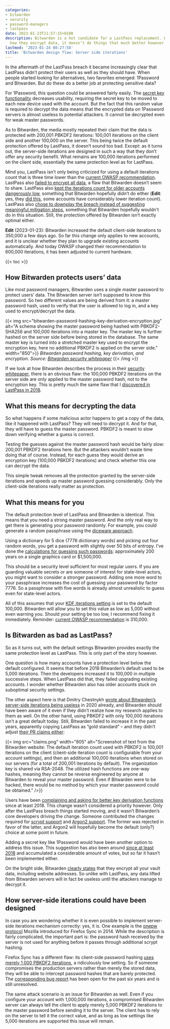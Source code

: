 ```yaml
---
categories:
- bitwarden
- security
- password-managers
- lastpass
date: 2023-01-23T11:57:15+0100
description: Bitwarden is a hot candidate for a LastPass replacement. Looking into
  how they encrypt data, it doesn’t do things that much better however.
lastmod: '2023-01-24 08:27:58'
title: 'Bitwarden design flaw: Server side iterations'
---
```


In the aftermath of the LastPass breach it became increasingly clear that LastPass didn’t protect their users as well as they should have. When people started looking for alternatives, two favorites emerged: 1Password and Bitwarden. But do these do a better job at protecting sensitive data?

For 1Password, this question could be answered fairly easily. The [secret key functionality](https://blog.1password.com/what-the-secret-key-does/) decreases usability, requiring the secret key to be moved to each new device used with the account. But the fact that this random value is required to decrypt the data means that the encrypted data on 1Password servers is almost useless to potential attackers. It cannot be decrypted even for weak master passwords.

As to Bitwarden, the media mostly repeated their claim that the data is protected with 200,001 PBKDF2 iterations: 100,001 iterations on the client side and another 100,000 on the server. This being twice the default protection offered by LastPass, it doesn’t sound too bad. Except: as it turns out, the server-side iterations are designed in such a way that they don’t offer any security benefit. What remains are 100,000 iterations performed on the client side, essentially the same protection level as for LastPass.

Mind you, LastPass isn’t only being criticized for using a default iterations count that is three time lower than the [current OWASP recommendation](https://cheatsheetseries.owasp.org/cheatsheets/Password_Storage_Cheat_Sheet.html#pbkdf2). LastPass also [failed to encrypt all data](/2022/12/24/what-data-does-lastpass-encrypt/), a flaw that Bitwarden doesn’t seem to share. LastPass also [kept the iterations count for older accounts dangerously low](/2022/12/28/lastpass-breach-the-significance-of-these-password-iterations/), something that Bitwarden hopefully didn’t do either (**Edit**: yes, they [did this](#c000002), some accounts have considerably lower iteration count). LastPass also [chose to downplay the breach instead of suggesting meaningful mitigation steps](/2022/12/26/whats-in-a-pr-statement-lastpass-breach-explained/), something that Bitwarden hopefully wouldn’t do in this situation. Still, the protection offered by Bitwarden isn’t exactly optimal either.

**Edit** (2023-01-23): Bitwarden increased the default client-side iterations to 350,000 a few days ago. So far this change only applies to new accounts, and it is unclear whether they plan to upgrade existing accounts automatically. And today OWASP changed their recommendation to 600,000 iterations, it has been adjusted to current hardware.

{{< toc >}}

## How Bitwarden protects users’ data

Like most password managers, Bitwarden uses a single master password to protect users’ data. The Bitwarden server isn’t supposed to know this password. So two different values are being derived from it: a master password hash, used to verify that the user is allowed to log in, and a key used to encrypt/decrypt the data.

{{< img src="bitwarden-password-hashing-key-derivation-encryption.jpg" alt="A schema showing the master password being hashed with PBKDF2-SHA256 and 100,000 iterations into a master key. The master key is further hashed on the server side before being stored in the database. The same master key is turned into a stretched master key used to encrypt the encryption key, here no additional PBKDF2 is applied on the server side." width="850">}}
  <em>Bitwarden password hashing, key derivation, and encryption. Source: <a href="https://bitwarden.com/images/resources/security-white-paper-download.pdf">Bitwarden security whitepaper</a></em>
{{< /img >}}

If we look at how Bitwarden describes the process in their [security whitepaper](https://bitwarden.com/images/resources/security-white-paper-download.pdf), there is an obvious flaw: the 100,000 PBKDF2 iterations on the server side are only applied to the master password hash, not to the encryption key. This is pretty much the same flaw that I [discovered in LastPass in 2018](/2018/07/09/is-your-lastpass-data-really-safe-in-the-encrypted-online-vault/#cracking-the-encryption).

## What this means for decrypting the data

So what happens if some malicious actor happens to get a copy of the data, like it happened with LastPass? They will need to decrypt it. And for that, they will have to guess the master password. PBKDF2 is meant to slow down verifying whether a guess is correct.

Testing the guesses against the master password hash would be fairly slow: 200,001 PBKDF2 iterations here. But the attackers wouldn’t waste time doing that of course. Instead, for each guess they would derive an encryption key (100,000 PBKDF2 iterations) and check whether this one can decrypt the data.

This simple tweak removes all the protection granted by the server-side iterations and speeds up master password guessing considerably. Only the client-side iterations really matter as protection.

## What this means for you

The default protection level of LastPass and Bitwarden is identical. This means that you need a strong master password. And the only real way to get there is generating your password randomly. For example, you could generate a random passphrase using the [diceware approach](https://en.wikipedia.org/wiki/Diceware).

Using a dictionary for 5 dice (7776 dictionary words) and picking out four random words, you get a password with slightly over 50 bits of entropy. I’ve done the [calculations for guessing such passwords](/2022/12/28/lastpass-breach-the-significance-of-these-password-iterations/#what-is-this-setting-about): approximately 200 years on a single graphics card or $1,500,000.

This should be a security level sufficient for most regular users. If you are guarding valuable secrets or are someone of interest for state-level actors, you might want to consider a stronger password. Adding one more word to your passphrase increases the cost of guessing your password by factor 7776. So a passphrase with five words is already almost unrealistic to guess even for state-level actors.

All of this assumes that your [KDF iterations setting](https://bitwarden.com/help/what-encryption-is-used/#changing-kdf-iterations) is set to the default 100,000. Bitwarden will allow you to set this value as low as 5,000 without even warning you. Should your setting be too low, I recommend fixing it immediately. Reminder: [current OWASP recommendation](https://cheatsheetseries.owasp.org/cheatsheets/Password_Storage_Cheat_Sheet.html#pbkdf2) is 310,000.

## Is Bitwarden as bad as LastPass?

So as it turns out, with the default settings Bitwarden provides exactly the same protection level as LastPass. This is only part of the story however.

One question is how many accounts have a protection level below the default configured. It seems that before 2018 Bitwarden’s default used to be 5,000 iterations. Then the developers increased it to 100,000 in multiple successive steps. When LastPass did that, they failed upgrading existing accounts. I wonder whether Bitwarden also has older accounts stuck on suboptimal security settings.

The other aspect here is that Dmitry Chestnykh [wrote about Bitwarden’s server-side iterations being useless](https://dchest.com/2020/05/25/improving-storage-of-password-encrypted-secrets-in-end-to-end-encrypted-apps/) in 2020 already, and Bitwarden should have been aware of it even if they didn’t realize how my research applies to them as well. On the other hand, using PBKDF2 with only 100,000 iterations isn’t a great default today. Still, Bitwarden failed to increase it in the past years, apparently copying LastPass as “gold standard” – and they didn’t adjust [their PR claims either](https://bitwarden.com/help/what-encryption-is-used/#pbkdf2):

{{< img src="claims.png" width="805" alt="Screenshot of text from the Bitwarden website: The default iteration count used with PBKDF2 is 100,001 iterations on the client (client-side iteration count is configurable from your account settings), and then an additional 100,000 iterations when stored on our servers (for a total of 200,001 iterations by default). The organization key is shared via RSA-2048. The utilized hash functions are one-way hashes, meaning they cannot be reverse engineered by anyone at Bitwarden to reveal your master password. Even if Bitwarden were to be hacked, there would be no method by which your master password could be obtained." />}}

Users have been [complaining and asking for better key derivation functions](https://community.bitwarden.com/t/encryption-suggestions-including-argon2/350/76) since at least 2018. This change wasn’t considered a priority however. Only after the LastPass breach things started moving, and it wasn’t Bitwarden’s core developers driving the change. Someone contributed the changes required for [scrypt support](https://github.com/bitwarden/clients/pull/4428) and [Argon2 support](https://github.com/bitwarden/clients/pull/4468). The former was rejected in favor of the latter, and Argon2 will hopefully become the default (only?) choice at some point in future.

Adding a secret key like 1Password would have been another option to address this issue. This suggestion has also been around [since at least 2018](https://community.bitwarden.com/t/add-optional-secret-key-functionality-like-1password-or-keyfile-like-keepass/576) and accumulated a considerable amount of votes, but so far it hasn’t been implemented either.

On the bright side, Bitwarden [clearly states](https://bitwarden.com/help/vault-data/) that they encrypt all your vault data, including website addresses. So unlike with LastPass, any data lifted from Bitwarden servers will in fact be useless until the attackers manage to decrypt it.

## How server-side iterations could have been designed

In case you are wondering whether it is even possible to implement server-side iterations mechanism correctly: yes, it is. One example is the [onepw protocol](https://github.com/mozilla/fxa-auth-server/wiki/onepw-protocol) Mozilla introduced for Firefox Sync in 2014. While the description is fairly complicated, the important part is: the password hash received by the server is not used for anything before it passes through additional scrypt hashing.

Firefox Sync has a different flaw: its client-side password hashing [uses merely 1,000 PBKDF2 iterations](/2018/03/13/can-chrome-sync-or-firefox-sync-be-trusted-with-sensitive-data/#firefox-sync), a ridiculously low setting. So if someone compromises the production servers rather than merely the stored data, they will be able to intercept password hashes that are barely protected. The [corresponding bug report](https://bugzilla.mozilla.org/show_bug.cgi?id=1320222) has been open for the past six years and is still unresolved.

The same attack scenario is an issue for Bitwarden as well. Even if you configure your account with 1,000,000 iterations, a compromised Bitwarden server can always tell the client to apply merely 5,000 PBKDF2 iterations to the master password before sending it to the server. The client has to rely on the server to tell it the correct value, and as long as low settings like 5,000 iterations are supported this issue will remain.